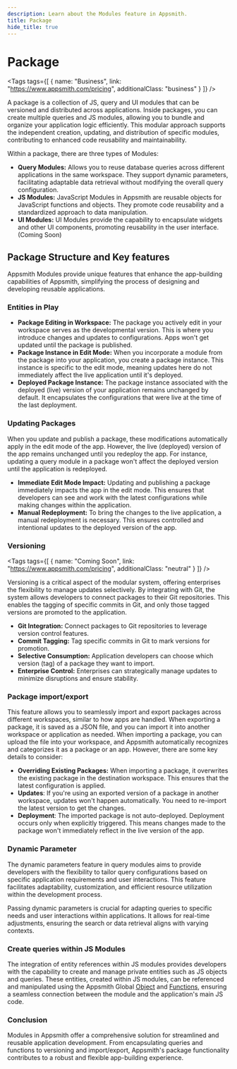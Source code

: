 ```yaml
---
description: Learn about the Modules feature in Appsmith.
title: Package
hide_title: true
---
```

<!-- vale off -->

<div className="tag-wrapper">
 <h1>Package</h1>

<Tags
tags={[
{ name: "Business", link: "https://www.appsmith.com/pricing", additionalClass: "business" }
]}
/>

</div>

<!-- vale on -->

A package is a collection of JS, query and UI modules that can be versioned and distributed across applications. Inside packages, you can create multiple queries and JS modules, allowing you to bundle and organize your application logic efficiently. This modular approach supports the independent creation, updating, and distribution of specific modules, contributing to enhanced code reusability and maintainability.

Within a package, there are three types of Modules:

* **Query Modules:** Allows you to reuse database queries across different applications in the same workspace. They support dynamic parameters, facilitating adaptable data retrieval without modifying the overall query configuration.
* **JS Modules:** JavaScript Modules in Appsmith are reusable objects for JavaScript functions and objects. They promote code reusability and a standardized approach to data manipulation.
* **UI Modules:** UI Modules provide the capability to encapsulate widgets and other UI components, promoting reusability in the user interface. (Coming Soon)


## Package Structure and Key features 

Appsmith Modules provide unique features that enhance the app-building capabilities of Appsmith, simplifying the process of designing and developing reusable applications.


### Entities in Play

* **Package Editing in Workspace:** The package you actively edit in your workspace serves as the developmental version. This is where you introduce changes and updates to configurations. Apps won't get updated until the package is published.
* **Package Instance in Edit Mode:** When you incorporate a module from the package into your application, you create a package instance. This instance is specific to the edit mode, meaning updates here do not immediately affect the live application until it's deployed.
* **Deployed Package Instance:** The package instance associated with the deployed (live) version of your application remains unchanged by default. It encapsulates the configurations that were live at the time of the last deployment.

### Updating Packages

When you update and publish a package, these modifications automatically apply in the edit mode of the app. However, the live (deployed) version of the app remains unchanged until you redeploy the app. For instance, updating a query module in a package won't affect the deployed version until the application is redeployed.

* **Immediate Edit Mode Impact:** Updating and publishing a package immediately impacts the app in the edit mode. This ensures that developers can see and work with the latest configurations while making changes within the application.
* **Manual Redeployment:** To bring the changes to the live application, a manual redeployment is necessary. This ensures controlled and intentional updates to the deployed version of the app.




<!-- vale off -->

<div className="tag-wrapper">
 <h3>Versioning</h3>

<Tags
tags={[
{ name: "Coming Soon", link: "https://www.appsmith.com/pricing", additionalClass: "neutral" }
]}
/>

</div>

<!-- vale on -->


Versioning is a critical aspect of the modular system, offering enterprises the flexibility to manage updates selectively. By integrating with Git, the system allows developers to connect packages to their Git repositories. This enables the tagging of specific commits in Git, and only those tagged versions are promoted to the application.

* **Git Integration:** Connect packages to Git repositories to leverage version control features.
* **Commit Tagging:** Tag specific commits in Git to mark versions for promotion.
* **Selective Consumption:** Application developers can choose which version (tag) of a package they want to import.
* **Enterprise Control:** Enterprises can strategically manage updates to minimize disruptions and ensure stability.



### Package import/export

This feature allows you to seamlessly import and export packages across different workspaces, similar to how apps are handled. When exporting a package, it is saved as a JSON file, and you can import it into another workspace or application as needed. When importing a package, you can upload the file into your workspace, and Appsmith automatically recognizes and categorizes it as a package or an app. However, there are some key details to consider:

* **Overriding Existing Packages:** When importing a package, it overwrites the existing package in the destination workspace. This ensures that the latest configuration is applied.
* **Updates**: If you're using an exported version of a package in another workspace, updates won't happen automatically. You need to re-import the latest version to get the changes.
* **Deployment**: The imported package is not auto-deployed. Deployment occurs only when explicitly triggered. This means changes made to the package won't immediately reflect in the live version of the app.




### Dynamic Parameter

The dynamic parameters feature in query modules aims to provide developers with the flexibility to tailor query configurations based on specific application requirements and user interactions. This feature facilitates adaptability, customization, and efficient resource utilization within the development process.


Passing dynamic parameters is crucial for adapting queries to specific needs and user interactions within applications. It allows for real-time adjustments, ensuring the search or data retrieval aligns with varying contexts.

### Create queries within JS Modules

The integration of entity references within JS modules provides developers with the capability to create and manage private entities such as JS objects and queries. These entities, created within JS modules, can be referenced and manipulated using the Appsmith Global [Object](/write-code/reference) and [Functions](/reference/appsmith-framework/widget-actions), ensuring a seamless connection between the module and the application's main JS code.


### Conclusion

Modules in Appsmith offer a comprehensive solution for streamlined and reusable application development. From encapsulating queries and functions to versioning and import/export, Appsmith's package functionality contributes to a robust and flexible app-building experience.